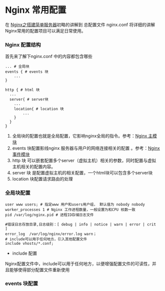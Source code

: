 # Nginx 常用配置

在 [Nginx之搭建简单服务器](./docs/Nginx.1.0.md)初略的讲解到 总配置文件 nginx.conf  将详细的讲解Nginx常用的配置项目可以满足日常使用。

### Nginx 配置结构

首先来了解下nginx.conf 中的内容都包含哪些

```nginx
... # 全局块
events { # events 块 
    ...
}

http { # html 块
  ...
  server{ # server块 
    ...
    location{ # location 块
     	... 
    }
  }
}
```

1. 全局块的配置也就是全局配置，它影响nginx全局的指令。参考：[Nginx 主模块](https://www.nginx.cn/doc/core/mainmodule.html)
2. events 块配置影线nginx 服务器与用户的网络连接相关的配置 。参考：[Nginx 事件模块](https://www.nginx.cn/doc/core/events.html)
3. http 块 可以嵌套配置多个server（虚拟主机）相关的参数，同时配置与虚拟主机相关的配置内容。
4. server 块 是配置虚拟主机的相关配置，一个html块可以包含多个server块
5. location 块配置请求路由的处理

### 全局块配置

```nginx
user www users; # 指定www 用户和users用户组， 默认值为 nobody nobody
worker_processes 1 # Nginx 工作进程数量，一般设置为和CPU 核数一致
pid /var/log/nginx.pid # 进程ID存储日志文件

#错误日志存放目录,日志级别：[ debug | info | notice | warn | error | crit ]
error_log  /var/log/nginx/error.log warn；
# include可以用于任何地方，引入其他配置文件
include vhosts/*.conf;
```

* include 配置

Nginx配置文件中，include可以用于任何地方，以便增强配置文件的可读性，并且能够使得部分配置文件重新使用

### events 块配置





